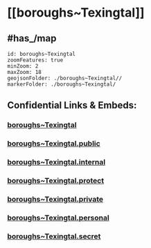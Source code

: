 # [[boroughs~Texingtal]] 

## #has_/map  



```leaflet
id: boroughs~Texingtal
zoomFeatures: true 
minZoom: 2 
maxZoom: 18
geojsonFolder: ./boroughs~Texingtal//
markerFolder: ./boroughs~Texingtal/
```


## Confidential Links & Embeds: 

### [boroughs~Texingtal](/_Standards/Earth/Continent/Europe/Europe~Central/Austria/Austrias_States/Niederösterreich/counties~NÖ/Melk/cities~Melk/Texingtal/boroughs~Texingtal.md) 

### [boroughs~Texingtal.public](/_public/Earth/Continent/Europe/Europe~Central/Austria/Austrias_States/Niederösterreich/counties~NÖ/Melk/cities~Melk/Texingtal/boroughs~Texingtal.public.md) 

### [boroughs~Texingtal.internal](/_internal/Earth/Continent/Europe/Europe~Central/Austria/Austrias_States/Niederösterreich/counties~NÖ/Melk/cities~Melk/Texingtal/boroughs~Texingtal.internal.md) 

### [boroughs~Texingtal.protect](/_protect/Earth/Continent/Europe/Europe~Central/Austria/Austrias_States/Niederösterreich/counties~NÖ/Melk/cities~Melk/Texingtal/boroughs~Texingtal.protect.md) 

### [boroughs~Texingtal.private](/_private/Earth/Continent/Europe/Europe~Central/Austria/Austrias_States/Niederösterreich/counties~NÖ/Melk/cities~Melk/Texingtal/boroughs~Texingtal.private.md) 

### [boroughs~Texingtal.personal](/_personal/Earth/Continent/Europe/Europe~Central/Austria/Austrias_States/Niederösterreich/counties~NÖ/Melk/cities~Melk/Texingtal/boroughs~Texingtal.personal.md) 

### [boroughs~Texingtal.secret](/_secret/Earth/Continent/Europe/Europe~Central/Austria/Austrias_States/Niederösterreich/counties~NÖ/Melk/cities~Melk/Texingtal/boroughs~Texingtal.secret.md)

